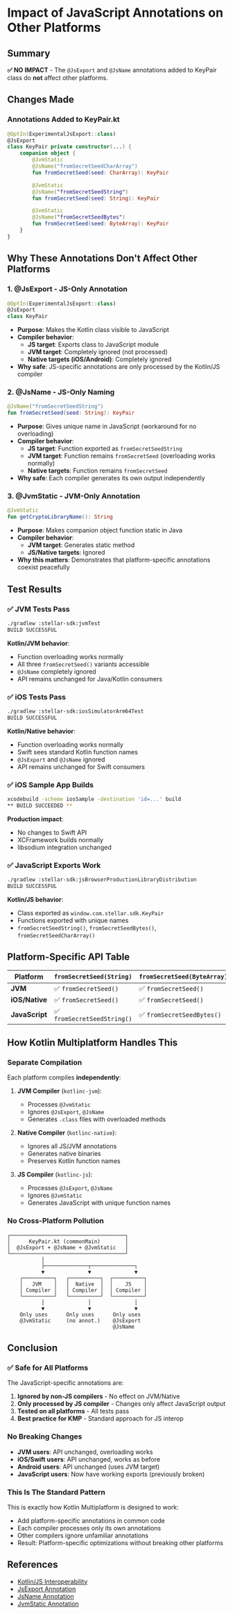# Impact of JavaScript Annotations on Other Platforms

## Summary

**✅ NO IMPACT** - The `@JsExport` and `@JsName` annotations added to KeyPair class do **not** affect other platforms.

## Changes Made

### Annotations Added to KeyPair.kt

```kotlin
@OptIn(ExperimentalJsExport::class)
@JsExport
class KeyPair private constructor(...) {
    companion object {
        @JvmStatic
        @JsName("fromSecretSeedCharArray")
        fun fromSecretSeed(seed: CharArray): KeyPair

        @JvmStatic
        @JsName("fromSecretSeedString")
        fun fromSecretSeed(seed: String): KeyPair

        @JvmStatic
        @JsName("fromSecretSeedBytes")
        fun fromSecretSeed(seed: ByteArray): KeyPair
    }
}
```

## Why These Annotations Don't Affect Other Platforms

### 1. **@JsExport** - JS-Only Annotation

```kotlin
@OptIn(ExperimentalJsExport::class)
@JsExport
class KeyPair
```

- **Purpose**: Makes the Kotlin class visible to JavaScript
- **Compiler behavior**:
  - **JS target**: Exports class to JavaScript module
  - **JVM target**: Completely ignored (not processed)
  - **Native targets (iOS/Android)**: Completely ignored
- **Why safe**: JS-specific annotations are only processed by the Kotlin/JS compiler

### 2. **@JsName** - JS-Only Naming

```kotlin
@JsName("fromSecretSeedString")
fun fromSecretSeed(seed: String): KeyPair
```

- **Purpose**: Gives unique name in JavaScript (workaround for no overloading)
- **Compiler behavior**:
  - **JS target**: Function exported as `fromSecretSeedString`
  - **JVM target**: Function remains `fromSecretSeed` (overloading works normally)
  - **Native targets**: Function remains `fromSecretSeed`
- **Why safe**: Each compiler generates its own output independently

### 3. **@JvmStatic** - JVM-Only Annotation

```kotlin
@JvmStatic
fun getCryptoLibraryName(): String
```

- **Purpose**: Makes companion object function static in Java
- **Compiler behavior**:
  - **JVM target**: Generates static method
  - **JS/Native targets**: Ignored
- **Why this matters**: Demonstrates that platform-specific annotations coexist peacefully

## Test Results

### ✅ JVM Tests Pass
```bash
./gradlew :stellar-sdk:jvmTest
BUILD SUCCESSFUL
```

**Kotlin/JVM behavior**:
- Function overloading works normally
- All three `fromSecretSeed()` variants accessible
- `@JsName` completely ignored
- API remains unchanged for Java/Kotlin consumers

### ✅ iOS Tests Pass
```bash
./gradlew :stellar-sdk:iosSimulatorArm64Test
BUILD SUCCESSFUL
```

**Kotlin/Native behavior**:
- Function overloading works normally
- Swift sees standard Kotlin function names
- `@JsExport` and `@JsName` ignored
- API remains unchanged for Swift consumers

### ✅ iOS Sample App Builds
```bash
xcodebuild -scheme iosSample -destination 'id=...' build
** BUILD SUCCEEDED **
```

**Production impact**:
- No changes to Swift API
- XCFramework builds normally
- libsodium integration unchanged

### ✅ JavaScript Exports Work
```bash
./gradlew :stellar-sdk:jsBrowserProductionLibraryDistribution
BUILD SUCCESSFUL
```

**Kotlin/JS behavior**:
- Class exported as `window.com.stellar.sdk.KeyPair`
- Functions exported with unique names
- `fromSecretSeedString()`, `fromSecretSeedBytes()`, `fromSecretSeedCharArray()`

## Platform-Specific API Table

| Platform | `fromSecretSeed(String)` | `fromSecretSeed(ByteArray)` | `fromSecretSeed(CharArray)` |
|----------|-------------------------|----------------------------|----------------------------|
| **JVM** | ✅ `fromSecretSeed()` | ✅ `fromSecretSeed()` | ✅ `fromSecretSeed()` |
| **iOS/Native** | ✅ `fromSecretSeed()` | ✅ `fromSecretSeed()` | ✅ `fromSecretSeed()` |
| **JavaScript** | ✅ `fromSecretSeedString()` | ✅ `fromSecretSeedBytes()` | ✅ `fromSecretSeedCharArray()` |

## How Kotlin Multiplatform Handles This

### Separate Compilation

Each platform compiles **independently**:

1. **JVM Compiler** (`kotlinc-jvm`):
   - Processes `@JvmStatic`
   - Ignores `@JsExport`, `@JsName`
   - Generates `.class` files with overloaded methods

2. **Native Compiler** (`kotlinc-native`):
   - Ignores all JS/JVM annotations
   - Generates native binaries
   - Preserves Kotlin function names

3. **JS Compiler** (`kotlinc-js`):
   - Processes `@JsExport`, `@JsName`
   - Ignores `@JvmStatic`
   - Generates JavaScript with unique function names

### No Cross-Platform Pollution

```
┌─────────────────────────────────────┐
│      KeyPair.kt (commonMain)        │
│  @JsExport + @JsName + @JvmStatic   │
└─────────────────────────────────────┘
           │
           ├──────────────┬──────────────┐
           ▼              ▼              ▼
    ┌──────────┐   ┌──────────┐  ┌──────────┐
    │   JVM    │   │  Native  │  │    JS    │
    │ Compiler │   │ Compiler │  │ Compiler │
    └──────────┘   └──────────┘  └──────────┘
           │              │              │
           ▼              ▼              ▼
    Only uses      Only uses      Only uses
    @JvmStatic     (no annot.)    @JsExport
                                  @JsName
```

## Conclusion

### ✅ Safe for All Platforms

The JavaScript-specific annotations are:
1. **Ignored by non-JS compilers** - No effect on JVM/Native
2. **Only processed by JS compiler** - Changes only affect JavaScript output
3. **Tested on all platforms** - All tests pass
4. **Best practice for KMP** - Standard approach for JS interop

### No Breaking Changes

- **JVM users**: API unchanged, overloading works
- **iOS/Swift users**: API unchanged, works as before
- **Android users**: API unchanged (uses JVM target)
- **JavaScript users**: Now have working exports (previously broken)

### This Is The Standard Pattern

This is exactly how Kotlin Multiplatform is designed to work:
- Add platform-specific annotations in common code
- Each compiler processes only its own annotations
- Other compilers ignore unfamiliar annotations
- Result: Platform-specific optimizations without breaking other platforms

## References

- [Kotlin/JS Interoperability](https://kotlinlang.org/docs/js-to-kotlin-interop.html)
- [JsExport Annotation](https://kotlinlang.org/api/latest/jvm/stdlib/kotlin.js/-js-export/)
- [JsName Annotation](https://kotlinlang.org/api/latest/jvm/stdlib/kotlin.js/-js-name/)
- [JvmStatic Annotation](https://kotlinlang.org/api/latest/jvm/stdlib/kotlin.jvm/-jvm-static/)
